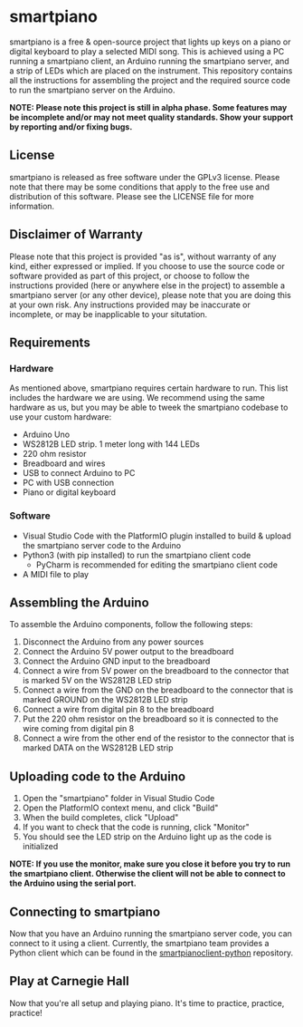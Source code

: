 # smartpiano

smartpiano is a free & open-source project that lights up keys on a piano or digital keyboard to play a selected MIDI song. This is achieved using a PC running a smartpiano client, an Arduino running the smartpiano server, and a strip of LEDs which are placed on the instrument. This repository contains all the instructions for assembling the project and the required source code to run the smartpiano server on the Arduino.

**NOTE: Please note this project is still in alpha phase. Some features may be incomplete and/or may not meet quality standards. Show your support by reporting and/or fixing bugs.**

## License
smartpiano is released as free software under the GPLv3 license. Please note that there may be some conditions that apply to the free use and distribution of this software. Please see the LICENSE file for more information.

## Disclaimer of Warranty
Please note that this project is provided "as is", without warranty of any kind, either expressed or implied. If you choose to use the source code or software provided as part of this project, or choose to follow the instructions provided (here or anywhere else in the project) to assemble a smartpiano server (or any other device), please note that you are doing this at your own risk. Any instructions provided may be inaccurate or incomplete, or may be inapplicable to your situtation.

## Requirements
### Hardware
As mentioned above, smartpiano requires certain hardware to run. This list includes the hardware we are using. We recommend using the same hardware as us, but you may be able to tweek the smartpiano codebase to use your custom hardware:
  * Arduino Uno
  * WS2812B LED strip. 1 meter long with 144 LEDs
  * 220 ohm resistor
  * Breadboard and wires
  * USB to connect Arduino to PC
  * PC with USB connection
  * Piano or digital keyboard

### Software
  * Visual Studio Code with the PlatformIO plugin installed to build & upload the smartpiano server code to the Arduino
  * Python3 (with pip installed) to run the smartpiano client code
    - PyCharm is recommended for editing the smartpiano client code
  * A MIDI file to play

## Assembling the Arduino
To assemble the Arduino components, follow the following steps:
  1. Disconnect the Arduino from any power sources
  2. Connect the Arduino 5V power output to the breadboard
  3. Connect the Arduino GND input to the breadboard
  4. Connect a wire from 5V power on the breadboard to the connector that is marked 5V on the WS2812B LED strip
  5. Connect a wire from the GND on the breadboard to the connector that is marked GROUND on the WS2812B LED strip
  6. Connect a wire from digital pin 8 to the breadboard
  7. Put the 220 ohm resistor on the breadboard so it is connected to the wire coming from digital pin 8
  8. Connect a wire from the other end of the resistor to the connector that is marked DATA on the WS2812B LED strip

## Uploading code to the Arduino
  1. Open the "smartpiano" folder in Visual Studio Code
  2. Open the PlatformIO context menu, and click "Build"
  3. When the build completes, click "Upload"
  4. If you want to check that the code is running, click "Monitor"
  5. You should see the LED strip on the Arduino light up as the code is initialized

**NOTE: If you use the monitor, make sure you close it before you try to run the smartpiano client. Otherwise the client will not be able to connect to the Arduino using the serial port.**

## Connecting to smartpiano
Now that you have an Arduino running the smartpiano server code, you can connect to it using a client. Currently, the smartpiano team provides a Python client which can be found in the [smartpianoclient-python](https://github.com/jeremy-collette/smartpianoclient-python) repository.

## Play at Carnegie Hall
Now that you're all setup and playing piano. It's time to practice, practice, practice!

